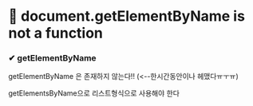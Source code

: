 # 📙 document.getElementByName is not a function

### ✔ getElementByName

getElementByName 은 존재하지 않는다!! (<--한시간동안이나 헤맸다ㅠㅜㅠ)

getElementsByName으로 리스트형식으로 사용해야 한다
